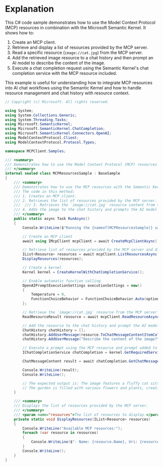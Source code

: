 # Explanation
This C# code sample demonstrates how to use the Model Context Protocol (MCP) resources in combination with the Microsoft Semantic Kernel. It shows how to:
1. Create an MCP client.
2. Retrieve and display a list of resources provided by the MCP server.
3. Read a specific resource (`image://cat.jpg`) from the MCP server.
4. Add the retrieved image resource to a chat history and then prompt an AI model to describe the content of the image.
5. Execute a chat completion request using the Semantic Kernel's chat completion service with the MCP resource included.

This example is useful for understanding how to integrate MCP resources into AI chat workflows using the Semantic Kernel and how to handle resource management and chat history with resource context.

```csharp
// Copyright (c) Microsoft. All rights reserved.

using System;
using System.Collections.Generic;
using System.Threading.Tasks;
using Microsoft.SemanticKernel;
using Microsoft.SemanticKernel.ChatCompletion;
using Microsoft.SemanticKernel.Connectors.OpenAI;
using ModelContextProtocol.Client;
using ModelContextProtocol.Protocol.Types;

namespace MCPClient.Samples;

/// <summary>
/// Demonstrates how to use the Model Context Protocol (MCP) resources with the Semantic Kernel.
/// </summary>
internal sealed class MCPResourcesSample : BaseSample
{
    /// <summary>
    /// Demonstrates how to use the MCP resources with the Semantic Kernel.
    /// The code in this method:
    /// 1. Creates an MCP client.
    /// 2. Retrieves the list of resources provided by the MCP server.
    ///  /// 3. Retrieves the `image://cat.jpg` resource content from the MCP server.
    /// 4. Adds the image to the chat history and prompts the AI model to describe the content of the image.
    /// </summary>
    public static async Task RunAsync()
    {
        Console.WriteLine($"Running the {nameof(MCPResourcesSample)} sample.");

        // Create an MCP client
        await using IMcpClient mcpClient = await CreateMcpClientAsync();

        // Retrieve list of resources provided by the MCP server and display them
        IList<Resource> resources = await mcpClient.ListResourcesAsync();
        DisplayResources(resources);

        // Create a kernel
        Kernel kernel = CreateKernelWithChatCompletionService();

        // Enable automatic function calling
        OpenAIPromptExecutionSettings executionSettings = new()
        {
            Temperature = 0,
            FunctionChoiceBehavior = FunctionChoiceBehavior.Auto(options: new() { RetainArgumentTypes = true })
        };

        // Retrieve the `image://cat.jpg` resource from the MCP server
        ReadResourceResult resource = await mcpClient.ReadResourceAsync("image://cat.jpg");

        // Add the resource to the chat history and prompt the AI model to describe the content of the image
        ChatHistory chatHistory = [];
        chatHistory.AddUserMessage(resource.ToChatMessageContentItemCollection());
        chatHistory.AddUserMessage("Describe the content of the image?");

        // Execute a prompt using the MCP resource and prompt added to the chat history
        IChatCompletionService chatCompletion = kernel.GetRequiredService<IChatCompletionService>();

        ChatMessageContent result = await chatCompletion.GetChatMessageContentAsync(chatHistory, executionSettings, kernel);

        Console.WriteLine(result);
        Console.WriteLine();

        // The expected output is: The image features a fluffy cat sitting in a lush, colorful garden.
        // The garden is filled with various flowers and plants, creating a vibrant and serene atmosphere...
    }

    /// <summary>
    /// Displays the list of resources provided by the MCP server.
    /// </summary>
    /// <param name="resources">The list of resources to display.</param>
    private static void DisplayResources(IList<Resource> resources)
    {
        Console.WriteLine("Available MCP resources:");
        foreach (var resource in resources)
        {
            Console.WriteLine($"- Name: {resource.Name}, Uri: {resource.Uri}, Description: {resource.Description}");
        }
        Console.WriteLine();
    }
}
```